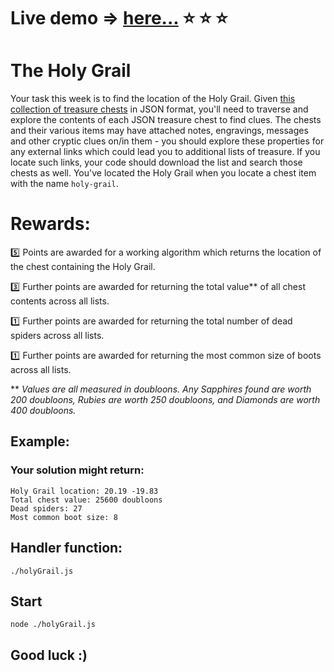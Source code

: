 # Live demo => [here...](https://musa-the-holy-grail.netlify.app/) :star: :star: :star:

# The Holy Grail

Your task this week is to find the location of the Holy Grail. Given [this collection of treasure chests](https://e0f5e8673c64491d8cce34f5.z35.web.core.windows.net/treasure.json) in JSON format, you'll need to traverse and explore the contents of each JSON treasure chest to find clues. The chests and their various items may have attached notes, engravings, messages and other cryptic clues on/in them - you should explore these properties for any external links which could lead you to additional lists of treasure. If you locate such links, your code should download the list and search those chests as well. You've located the Holy Grail when you locate a chest item with the name `holy-grail`.
# Rewards:
:five:   Points are awarded for a working algorithm which returns the location of the chest containing the Holy Grail.

:three:  Further points are awarded for returning the total value** of all chest contents across all lists.

:one:  Further points are awarded for returning the total number of dead spiders across all lists.

:one:  Further points are awarded for returning the most common size of boots across all lists.

** <em>Values are all measured in doubloons. Any Sapphires found are worth 200 doubloons, Rubies are worth 250 doubloons, and Diamonds are worth 400 doubloons.</em>



## Example:

### Your solution might return:
```
Holy Grail location: 20.19 -19.83
Total chest value: 25600 doubloons
Dead spiders: 27
Most common boot size: 8
```

## Handler function:
```
./holyGrail.js
```
## Start
```
node ./holyGrail.js
```
## Good luck :)
